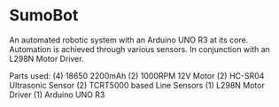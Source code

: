 # SumoBot
An automated robotic system with an Arduino UNO R3 at its core. Automation is achieved through various sensors. In conjunction with
an L298N Motor Driver. 

Parts used:
(4) 18650 2200mAh 
(2) 1000RPM 12V Motor
(2) HC-SR04 Ultrasonic Sensor
(2) TCRT5000 based Line Sensors
(1) L298N Motor Driver
(1) Arduino UNO R3
